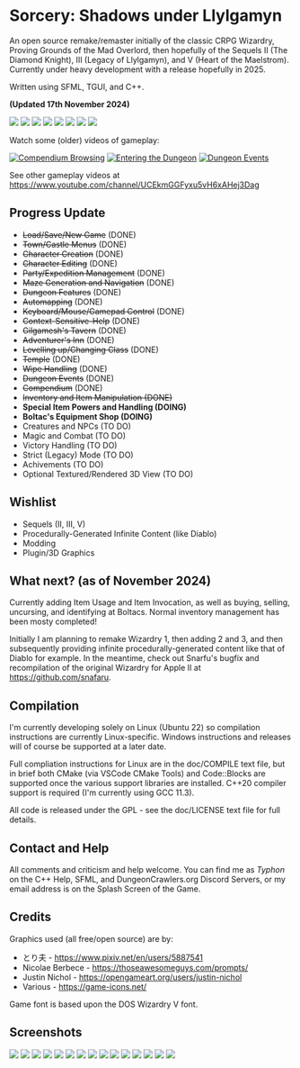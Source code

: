# Sorcery: Shadows under Llylgamyn

An open source remake/remaster initially of the classic CRPG Wizardry, Proving Grounds of the Mad Overlord, then hopefully of the Sequels II (The Diamond Knight), III (Legacy of Llylgamyn), and V (Heart of the Maelstrom). Currently under heavy development with a release hopefully in 2025.

Written using SFML, TGUI, and C++.

**(Updated 17th November 2024)**

![](/promo/screen1.png)
![](/promo/screen23.png)
![](/promo/screen22.png)
![](/promo/screen20.png)
![](/promo/screen7.png)
![](/promo/screen18.png)
![](/promo/screen15.png)
![](/promo/screen24.png)

Watch some (older) videos of gameplay:

[![Compendium Browsing](https://img.youtube.com/vi/TSj7Rw3l3Iw/maxresdefault.jpg)](https://youtu.be/TSj7Rw3l3Iw)
[![Entering the Dungeon](https://img.youtube.com/vi/AQ9LhK0ta8A/maxresdefault.jpg)](https://youtu.be/AQ9LhK0ta8A)
[![Dungeon Events](https://img.youtube.com/vi/RG25iYrPBlg/maxresdefault.jpg)](https://youtu.be/RG25iYrPBlg)

See other gameplay videos at <https://www.youtube.com/channel/UCEkmGGFyxu5vH6xAHej3Dag>

## Progress Update

* ~~Load/Save/New Game~~ (DONE)
* ~~Town/Castle Menus~~ (DONE)
* ~~Character Creation~~ (DONE)
* ~~Character Editing~~ (DONE)
* ~~Party/Expedition Management~~ (DONE)
* ~~Maze Generation and Navigation~~ (DONE)
* ~~Dungeon Features~~ (DONE)
* ~~Automapping~~ (DONE)
* ~~Keyboard/Mouse/Gamepad Control~~ (DONE)
* ~~Context-Sensitive-Help~~ (DONE)
* ~~Gilgamesh's Tavern~~ (DONE)
* ~~Adventurer's Inn~~ (DONE)
* ~~Levelling up/Changing Class~~ (DONE)
* ~~Temple~~ (DONE)
* ~~Wipe Handling~~ (DONE)
* ~~Dungeon Events~~ (DONE)
* ~~Compendium~~ (DONE)
* ~~Inventory and Item Manipulation (DONE)~~
* **Special Item Powers and Handling (DOING)**
* **Boltac's Equipment Shop (DOING)**
* Creatures and NPCs (TO DO)
* Magic and Combat (TO DO)
* Victory Handling (TO DO)
* Strict (Legacy) Mode (TO DO)
* Achivements (TO DO)
* Optional Textured/Rendered 3D View (TO DO)

## Wishlist

* Sequels (II, III, V)
* Procedurally-Generated Infinite Content (like Diablo)
* Modding
* Plugin/3D Graphics

## What next? (as of November 2024)

Currently adding Item Usage and Item Invocation, as well as buying, selling, uncursing, and identifying at Boltacs. Normal inventory management has been mosty completed!

Initially I am planning to remake Wizardry 1, then adding 2 and 3, and then subsequently providing infinite procedurally-generated content like that of Diablo for example. In the meantime, check out Snarfu's bugfix and recompilation of the original Wizardry for Apple II at <https://github.com/snafaru>.

## Compilation

I'm currently developing solely on Linux (Ubuntu 22) so compilation instructions are currently Linux-specific. Windows instructions and releases will of course be supported at a later date.

Full compliation instructions for Linux are in the doc/COMPILE text file, but in brief both CMake (via VSCode CMake Tools) and Code::Blocks are supported once the various support libraries are installed. C++20 compiler support is required (I'm currently using GCC 11.3).

All code is released under the GPL - see the doc/LICENSE text file for full details.

## Contact and Help

All comments and criticism and help welcome. You can find me as *Typhon* on the C++ Help, SFML, and DungeonCrawlers.org Discord Servers, or my email address is on the Splash Screen of the Game.

## Credits

Graphics used (all free/open source) are by:

* とり夫 - <https://www.pixiv.net/en/users/5887541>
* Nicolae Berbece - <https://thoseawesomeguys.com/prompts/>
* Justin Nichol - <https://opengameart.org/users/justin-nichol>
* Various - <https://game-icons.net/>

Game font is based upon the DOS Wizardry V font.

## Screenshots

![](/promo/screen16.png)
![](/promo/screen21.png)
![](/promo/screen17.png)
![](/promo/screen5.png)
![](/promo/screen14.png)
![](/promo/screen8.png)
![](/promo/screen13.png)
![](/promo/screen12.png)
![](/promo/screen11.png)
![](/promo/screen9.png)
![](/promo/screen10.png)
![](/promo/screen6.png)
![](/promo/screen2.png)
![](/promo/screen3.png)
![](/promo/screen4.png)
